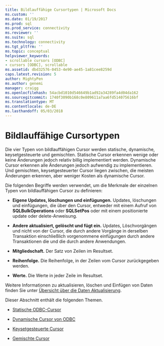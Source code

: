 ```yaml
---
title: Bildlauffähige Cursortypen | Microsoft Docs
ms.custom: ''
ms.date: 01/19/2017
ms.prod: sql
ms.prod_service: connectivity
ms.reviewer: ''
ms.suite: sql
ms.technology: connectivity
ms.tgt_pltfrm: ''
ms.topic: conceptual
helpviewer_keywords:
- scrollable cursors [ODBC]
- cursors [ODBC], scrollable
ms.assetid: dbd32576-0453-4e90-ae45-1a81cee8259d
caps.latest.revision: 5
author: MightyPen
ms.author: genemi
manager: craigg
ms.openlocfilehash: 54acbd1010d546649b1ad92a34289fa4d04da162
ms.sourcegitcommit: 1740f3090b168c0e809611a7aa6fd514075616bf
ms.translationtype: MT
ms.contentlocale: de-DE
ms.lasthandoff: 05/03/2018
---
```

# <a name="scrollable-cursor-types"></a>Bildlauffähige Cursortypen
Die vier Typen von bildlauffähigen Cursor werden statische, dynamische, keysetgesteuerte und gemischten. Statische Cursor erkennen wenige oder keine Änderungen jedoch relativ billig implementiert werden. Dynamische Cursor erkennen alle Änderungen jedoch aufwendig zu implementieren. Und gemischten, keysetgesteuerter Cursor liegen zwischen, die meisten Änderungen erkennen, aber weniger Kosten als dynamische Cursor.  
  
 Die folgenden Begriffe werden verwendet, um die Merkmale der einzelnen Typen von bildlauffähigen Cursor zu definieren:  
  
-   **Eigene Updates, löschungen und einfügungen.** Updates, löschungen und einfügungen, die über den Cursor, entweder mit einem Aufruf von **SQLBulkOperations** oder **SQLSetPos** oder mit einem positionierte update oder delete-Anweisung.  
  
-   **Andere aktualisiert, gelöscht und fügt ein.** Updates, Löschvorgängen und nicht von der Cursor, die durch andere Vorgänge in derselben Transaktion einschließlich vorgenommene einfügungen durch andere Transaktionen die und die durch andere Anwendungen.  
  
-   **Mitgliedschaft.** Der Satz von Zeilen im Resultset.  
  
-   **Reihenfolge.** Die Reihenfolge, in der Zeilen vom Cursor zurückgegeben werden.  
  
-   **Werte.** Die Werte in jeder Zeile im Resultset.  
  
 Weitere Informationen zu aktualisieren, löschen und Einfügen von Daten finden Sie unter [Übersicht über die Daten Aktualisierung](../../../odbc/reference/develop-app/updating-data-overview.md).  
  
 Dieser Abschnitt enthält die folgenden Themen.  
  
-   [Statische ODBC-Cursor](../../../odbc/reference/develop-app/odbc-static-cursors.md)  
  
-   [Dynamische Cursor von ODBC](../../../odbc/reference/develop-app/odbc-dynamic-cursors.md)  
  
-   [Keysetgesteuerte Cursor](../../../odbc/reference/develop-app/keyset-driven-cursors.md)  
  
-   [Gemischte Cursor](../../../odbc/reference/develop-app/mixed-cursors.md)
